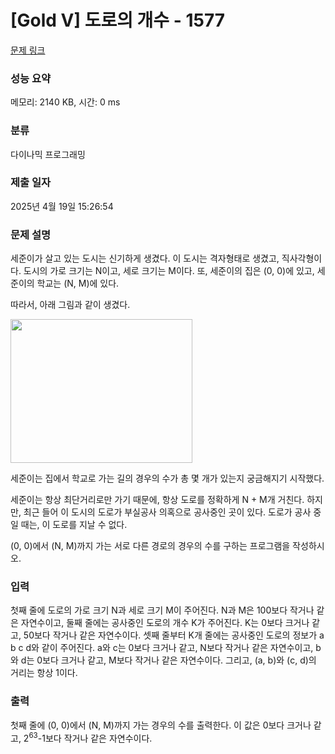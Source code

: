 # [Gold V] 도로의 개수 - 1577 

[문제 링크](https://www.acmicpc.net/problem/1577) 

### 성능 요약

메모리: 2140 KB, 시간: 0 ms

### 분류

다이나믹 프로그래밍

### 제출 일자

2025년 4월 19일 15:26:54

### 문제 설명

<p>세준이가 살고 있는 도시는 신기하게 생겼다. 이 도시는 격자형태로 생겼고, 직사각형이다. 도시의 가로 크기는 N이고, 세로 크기는 M이다. 또, 세준이의 집은 (0, 0)에 있고, 세준이의 학교는 (N, M)에 있다.</p>

<p>따라서, 아래 그림과 같이 생겼다.</p>

<p><img alt="" height="230" src="https://www.acmicpc.net/upload/201004/doro.png" width="291"></p>

<p>세준이는 집에서 학교로 가는 길의 경우의 수가 총 몇 개가 있는지 궁금해지기 시작했다.</p>

<p>세준이는 항상 최단거리로만 가기 때문에, 항상 도로를 정확하게 N + M개 거친다. 하지만, 최근 들어 이 도시의 도로가 부실공사 의혹으로 공사중인 곳이 있다. 도로가 공사 중일 때는, 이 도로를 지날 수 없다.</p>

<p>(0, 0)에서 (N, M)까지 가는 서로 다른 경로의 경우의 수를 구하는 프로그램을 작성하시오.</p>

### 입력 

 <p>첫째 줄에 도로의 가로 크기 N과 세로 크기 M이 주어진다. N과 M은 100보다 작거나 같은 자연수이고, 둘째 줄에는 공사중인 도로의 개수 K가 주어진다. K는 0보다 크거나 같고, 50보다 작거나 같은 자연수이다. 셋째 줄부터 K개 줄에는 공사중인 도로의 정보가 a b c d와 같이 주어진다. a와 c는 0보다 크거나 같고, N보다 작거나 같은 자연수이고, b와 d는 0보다 크거나 같고, M보다 작거나 같은 자연수이다. 그리고, (a, b)와 (c, d)의 거리는 항상 1이다.</p>

### 출력 

 <p>첫째 줄에 (0, 0)에서 (N, M)까지 가는 경우의 수를 출력한다. 이 값은 0보다 크거나 같고, 2<sup>63</sup>-1보다 작거나 같은 자연수이다.</p>


